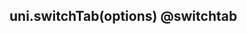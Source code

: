 ## uni.switchTab(options) @switchtab

<!-- UTSAPIJSON.switchTab.description -->

<!-- UTSAPIJSON.switchTab.param -->

<!-- UTSAPIJSON.switchTab.returnValue -->

<!-- UTSAPIJSON.switchTab.compatibility -->

<!-- UTSAPIJSON.switchTab.tutorial -->

<!-- UTSAPIJSON.general_type.name -->

<!-- UTSAPIJSON.general_type.param -->
